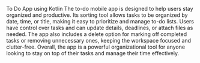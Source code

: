 To Do App using Kotlin
The to-do mobile app is designed to help users stay organized and productive. Its sorting tool allows tasks to be organized by date, time, or title, making it easy to prioritize and manage to-do lists. Users have control over tasks and can update details, deadlines, or attach files as needed. The app also includes a delete option for marking off completed tasks or removing unnecessary ones, keeping the workspace focused and clutter-free. Overall, the app is a powerful organizational tool for anyone looking to stay on top of their tasks and manage their time effectively.
